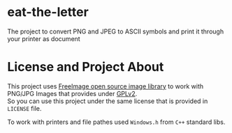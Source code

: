 # eat-the-letter
 The project to convert PNG and JPEG to ASCII symbols and print it through your printer as document

# License and Project About
This project uses [FreeImage open source image library](https://freeimage.sourceforge.io) to work with PNG/JPG Images that provides under [GPLv2](https://freeimage.sourceforge.io/license.html).<br>
So you can use this project under the same license that is provided in `LICENSE` file.

To work with printers and file pathes used `Windows.h` from `C++` standard libs.
